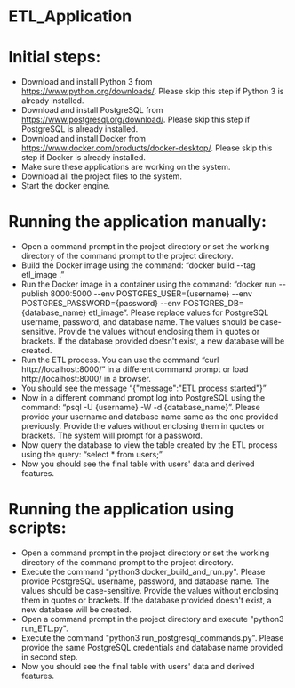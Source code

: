 # ETL_Application

# Initial steps:
* Download and install Python 3 from https://www.python.org/downloads/. Please skip this step if Python 3 is already installed.
* Download and install PostgreSQL from https://www.postgresql.org/download/. Please skip this step if PostgreSQL is already installed.
* Download and install Docker from https://www.docker.com/products/docker-desktop/. Please skip this step if Docker is already installed.
* Make sure these applications are working on the system.
* Download all the project files to the system.
* Start the docker engine.

# Running the application manually:
* Open a command prompt in the project directory or set the working directory of the command prompt to the project directory.
* Build the Docker image using the command: “docker build --tag etl_image .”
* Run the Docker image in a container using the command: “docker run --publish 8000:5000 --env POSTGRES_USER={username} --env POSTGRES_PASSWORD={password} --env POSTGRES_DB={database_name} etl_image”. Please replace values for PostgreSQL username, password, and database name. The values should be case-sensitive. Provide the values without enclosing them in quotes or brackets. If the database provided doesn't exist, a new database will be created.
* Run the ETL process. You can use the command “curl http://localhost:8000/” in a different command prompt or load http://localhost:8000/ in a browser.
* You should see the message “{"message":"ETL process started"}”
* Now in a different command prompt log into PostgreSQL using the command: “psql -U {username} -W -d {database_name}”. Please provide your username and database name same as the one provided previously. Provide the values without enclosing them in quotes or brackets. The system will prompt for a password.
* Now query the database to view the table created by the ETL process using the query: “select * from users;”
* Now you should see the final table with users' data and derived features.

# Running the application using scripts:
* Open a command prompt in the project directory or set the working directory of the command prompt to the project directory.
* Execute the command "python3 docker_build_and_run.py". Please provide PostgreSQL username, password, and database name. The values should be case-sensitive. Provide the values without enclosing them in quotes or brackets. If the database provided doesn't exist, a new database will be created.
* Open a command prompt in the project directory and execute "python3 run_ETL.py".
* Execute the command "python3 run_postgresql_commands.py". Please provide the same PostgreSQL credentials and database name provided in second step.
* Now you should see the final table with users' data and derived features.

